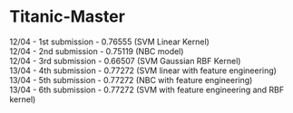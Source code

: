 # Titanic-Master

12/04 - 1st submission - 0.76555 (SVM Linear Kernel)  
12/04 - 2nd submission - 0.75119 (NBC model)  
12/04 - 3rd submission - 0.66507 (SVM Gaussian RBF Kernel)  
13/04 - 4th submission - 0.77272 (SVM linear with feature engineering)  
13/04 - 5th submission - 0.77272 (NBC with feature engineering)  
13/04 - 6th submission - 0.77272 (SVM with feature engineering and RBF kernel)  


